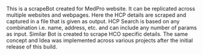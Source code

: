 This is a scrapeBot created for MedPro website. It can be replicated across multiple websites and webpages.
Here the HCP details are scraped and captured in a file that is given as output.
HCP Search is based on any combination i.e. name, address, etc. and can include any number of params as input.
Similar Bot is created to scrape HCO specific details.
The same concept and Idea was implemented across various projects after the initial release of this build.
